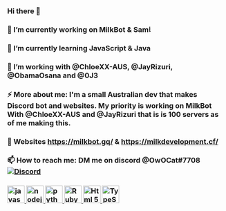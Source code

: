 ### Hi there 👋
### 🔭 I’m currently working on MilkBot & Sam𝔦
### 🌱 I’m currently learning JavaScript & Java
### 🤔 I’m working with @ChloeXX-AUS, @JayRizuri, @ObamaOsana and @0J3
### ⚡ More about me: I'm a small Australian dev that makes Discord bot and websites. My priority is working on MilkBot With @ChloeXX-AUS and @JayRizuri that is is 100 servers as of me making this.
### 💬 Websites https://milkbot.gq/ & https://milkdevelopment.cf/
### 📫 How to reach me: DM me on discord @OwOCat#7708 [![Discord](https://img.shields.io/discord/754965974167453737.svg?label=&logo=discord&logoColor=ffffff&color=7389D8&labelColor=6A7EC2&style=flat-square)](https://discord.gg/Wuq9qbr/)
### <p align="left"> <a href="https://www.javascript.com/" target="_blank"> <img src="https://devicons.github.io/devicon/devicon.git/icons/javascript/javascript-original.svg" alt="javascript" width="40" height="40"/> </a> <a href="https://nodejs.org" target="_blank"> <img src="https://devicons.github.io/devicon/devicon.git/icons/nodejs/nodejs-original-wordmark.svg" alt="nodejs" width="40" height="40"/> </a>  <a href="https://www.python.org" target="_blank"> <img src="https://devicons.github.io/devicon/devicon.git/icons/python/python-original.svg" alt="python" width="40" height="40"/> </a> <a href="https://www.ruby-lang.org/en/" target="_blank"> <img src="https://th.bing.com/th/id/OIP.Yh8zCMYoQI2hy3Xy5C-tRAHaHa?w=179&h=180&c=7&o=5&pid=1.7" alt="Ruby" width="40" height="40"/> </a> <a href="https://html.com/html5/" target="_blank"> <img src="https://th.bing.com/th/id/OIP.bI8KDjd8-nDvzTX_Uok7FwHaHa?w=172&h=180&c=7&o=5&pid=1.7" alt="Html 5" width="40" height="40"/> </a> <a href="https://www.typescriptlang.org/" target="_blank"> <img src="https://th.bing.com/th/id/OIP.TpbxEQy4ckB-g31PwUQPlgHaHa?w=161&h=180&c=7&o=5&pid=1.7" alt="TypeScript" width="40" height="40"/> </a> </p> 

